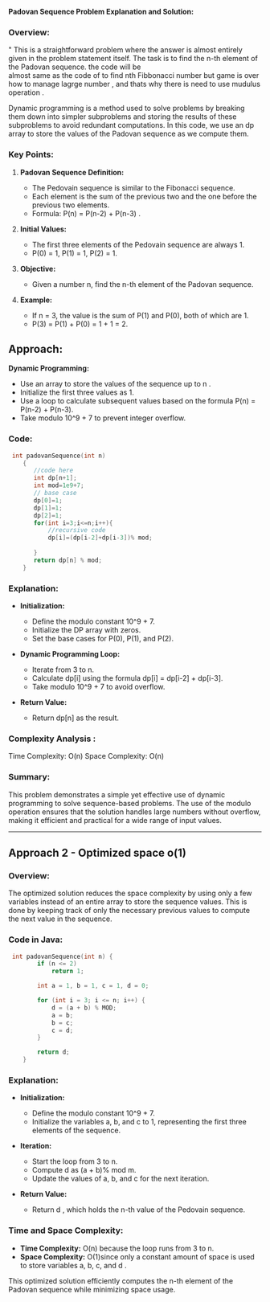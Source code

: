 **Padovan Sequence Problem Explanation and Solution:**

### Overview:
" This is a straightforward problem where the answer is almost entirely given in the problem statement itself. The task is to find the n-th element of the Padovan sequence. the code will be  
  almost same as the code of to find  nth Fibbonacci number but game is over how to manage lagrge number , and thats why there is need to use mudulus operation .

  Dynamic programming is a method used to solve problems by breaking them down into simpler subproblems and storing the results of these subproblems to avoid redundant computations.
  In this code, we use an dp array to store the values of the Padovan sequence as we compute them.

### Key Points:
1. **Padovan Sequence Definition:**
   - The Pedovain sequence is similar to the Fibonacci sequence.
   - Each element is the sum of the previous two and the one before the previous two elements.
   - Formula: P(n) = P(n-2) + P(n-3) .

2. **Initial Values:**
   - The first three elements of the Pedovain sequence are always 1.
   - P(0) = 1, P(1) = 1, P(2) = 1.

3. **Objective:**
   - Given a number n, find the  n-th element of the Padovan sequence.

4. **Example:**
   - If n = 3, the value is the sum of P(1) and P(0), both of which are 1.
   - P(3) = P(1) + P(0) = 1 + 1 = 2.

## Approach:
 **Dynamic Programming:**
   - Use an array to store the values of the sequence up to n .
   - Initialize the first three values as 1.
   - Use a loop to calculate subsequent values based on the formula P(n) = P(n-2) + P(n-3).
   - Take modulo 10^9 + 7 to prevent integer overflow.

### Code:
```cpp
 int padovanSequence(int n)
    {
       //code here
       int dp[n+1];
       int mod=1e9+7;
       // base case
       dp[0]=1;
       dp[1]=1;
       dp[2]=1;
       for(int i=3;i<=n;i++){
           //recursive code
           dp[i]=(dp[i-2]+dp[i-3])% mod;
           
       }
       return dp[n] % mod;
    }

```

### Explanation:
- **Initialization:** 
  - Define the modulo constant 10^9 + 7.
  - Initialize the DP array with zeros.
  - Set the base cases for P(0), P(1), and P(2).

- **Dynamic Programming Loop:**
  - Iterate from 3 to n.
  - Calculate dp[i] using the formula dp[i] = dp[i-2] + dp[i-3].
  - Take modulo 10^9 + 7 to avoid overflow.

- **Return Value:**
  - Return dp[n] as the result.

### Complexity Analysis :
Time Complexity: O(n)
Space Complexity: O(n)

### Summary:
This problem demonstrates a simple yet effective use of dynamic programming to solve sequence-based problems. The use of the modulo operation ensures that the solution handles large numbers without overflow, making it efficient and practical for a wide range of input values.

---

## Approach 2 - Optimized space o(1)


### Overview:
The optimized solution reduces the space complexity by using only a few variables instead of an entire array to store the sequence values. This is done by keeping track of only the necessary previous values to compute the next value in the sequence.

### Code in Java:
```cpp
 int padovanSequence(int n) {
        if (n <= 2)
            return 1;

        int a = 1, b = 1, c = 1, d = 0;

        for (int i = 3; i <= n; i++) {
            d = (a + b) % MOD;
            a = b;
            b = c;
            c = d;
        }

        return d;
    }
```

### Explanation:
- **Initialization:** 
  - Define the modulo constant 10^9 + 7.
  - Initialize the variables  a, b, and c to 1, representing the first three elements of the sequence.

- **Iteration:**
  - Start the loop from 3 to n.
  - Compute d as (a + b)% mod m.
  - Update the values of a, b, and c for the next iteration.

- **Return Value:**
  - Return d , which holds the n-th value of the Pedovain sequence.

### Time and Space Complexity:
- **Time Complexity:** O(n) because the loop runs from 3 to n.
- **Space Complexity:** O(1)since only a constant amount of space is used to store variables a, b, c, and d .

This optimized solution efficiently computes the n-th element of the Padovan sequence while minimizing space usage.


